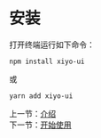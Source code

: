 # 安装

打开终端运行如下命令：

```
npm install xiyo-ui
```

或

```
yarn add xiyo-ui
```

上一节：[介绍](#/doc/intro)  
下一节：[开始使用](#/doc/get-started)